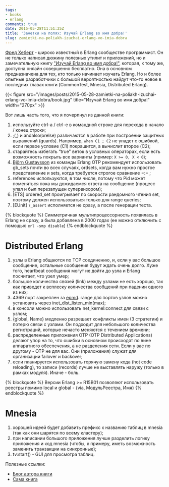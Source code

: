 ```yaml
---
tags:
- books
- erlang
comments: true
date: 2015-05-28T11:51:25Z
title: 'Заметки на полях: Изучай Erlang во имя добра!'
slug: zamietki-na-poliakh-izuchai-erlang-vo-imia-dobra
---
```


[Фред Хеберт](https://github.com/ferd) - широко известный в Erlang сообществе
программист. Он не только написал дюжину полезных утилит и приложений, но и
замечательную книгу ["Изучай Erlang во имя добра!"][1], которая, к тому же,
доступна онлайн совершенно бесплатно. Она в основном предназначена для тех, кто
только начинает изучать Erlang. Но и более опытные разработчики с большой
вероятностью найдут что-то новое в последних главах книги (CommonTest, Mnesia,
Distributed Erlang).

<!--more-->

{{< figure src="/images/posts/2015-05-28-zamietki-na-poliakh-izuchai-erlang-vo-imia-dobra/book.jpg" title="Изучай Erlang во имя добра!" width="270px" >}}

Вот лишь часть того, что я почерпнул из данной книги:

1. используйте ctrl-a / ctrl-e в командной строке для перехода в начало / конец строки;
2. ;(,) и andalso(orelse) различаются в работе при построении защитных выражений (guards). Например, `when C1 ; C2` не упадет с ошибкой, если первое условие (C1) покрашится, а вычислит второе (C2);
3. старайтесь избегать “true" веток в условных операторах, если есть возможность покрыть все варианты (пример: `X >= 0, X < 0`);
4. [Björn Gustavsson](http://www.erlang.se/~bjorn/) из команды Erlang OTP рекомендует использовать gb_sets почти во всех случаях, ordsets, когда вам нужно простое представление и sets, когда требуется строгое сравнение =:= ;
5. references используются, в том числе, потому что Pid может поменяться пока мы дожидаемся ответа на сообщение (процесс упал и был перезапущен супервизором);
6. [ETS] ordered_set проигрывает по скорости рандомного чтения set, поэтому должен использоваться только для range queries;
7. [EUnit] `?_assert` исполняется не сразу, а после генерации теста.

{% blockquote %}
Симметричная мультипроцессорность появилась в Erlang не сразу, а была добавлена в 2000 годах (ее можно отключить с помощью `erl -smp disable`)
{% endblockquote %}

Distributed Erlang
==================

1. узлы в Erlang общаются по TCP соединению, и, если у вас большое сообщение, остальные сообщения будут ждать очень долго. Хуже того, heartbeat сообщения могут не дойти до узла и Erlang посчитает, что узел умер;
2. большое количество связей (link) между узлами не есть хорошо, так как приведет к всплеску количества сообщений при падении одного из них;
3. 4369 порт закреплен за [epmd](http://www.erlang.org/doc/man/epmd.html). range для портов узлов можно установить через inet_dist_listen_min(max);
4. в консоли можно использовать net_kernel:connect для связи с узлом;
5. {global, Name} медленно разрешает конфликты имен (3 стратегии) и потерю связи с узлами. Он подходит для небольшого количества регистраций, которые нечасто меняются с течением времени;
6. распределенные приложения OTP (OTP Distributed Applications) делают упор на то, что ошибки в основном происходят по вине аппаратного обеспечения, а не разделения сети. Если у вас по другому - OTP не для вас. Они (приложения) служат для организации failover и backover;
7. если планируется использовать горячую замену кода (hot code reloading), то записи (records) лучше не выставлять наружу (только в рамках модуля). Иначе - боль.

{% blockquote %}
Версии Erlang >= R15B01 позволяют использовать реестры помимо local и global - {via, МодульРеестра, Имя}
{% endblockquote %}

Mnesia
======

1. хорошей идеей будет добавить префикс к названию таблиц в mnesia (так как они шарятся по всему кластеру);
2. при написании большого приложения лучше разделить логику приложения и код mnesia (чтобы, к примеру, иметь возможность заменить транзакции на синхронные);
3. tv:start() - GUI для просмотра таблиц.

Полезные ссылки:

- [Блог автора книги](http://ferd.ca/)
- [Сама книга](http://learnyousomeerlang.com/)

[1]: http://www.ozon.ru/context/detail/id/28953563/?partner=akalyaev
